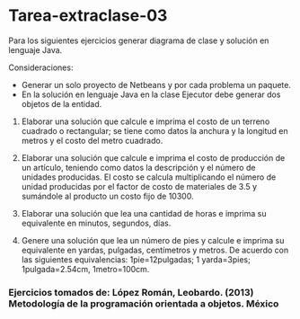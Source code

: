 # Tarea-extraclase-03
Para los siguientes ejercicios generar diagrama de clase y solución en lenguaje Java. 

Consideraciones:

- Generar un solo proyecto de Netbeans y por cada problema un paquete.
- En la solución en lenguaje Java en la clase Ejecutor debe generar dos objetos de la entidad.

1. Elaborar una solución que calcule e imprima el costo de un terreno cuadrado o rectangular; se tiene como datos la anchura y la longitud en metros y el costo del metro cuadrado.

2. Elaborar una solución que calcule e imprima el costo de producción de un artículo, teniendo como datos la descripción y el número de unidades producidas. El costo se calcula multiplicando el número de unidad producidas por el factor de costo de materiales de 3.5 y sumándole al producto un costo fijo de 10300.

3. Elaborar una solución que lea una cantidad de horas e imprima su equivalente en minutos, segundos, días.

4. Genere una solución que lea un número de pies y calcule e imprima su equivalente en yardas, pulgadas, centímetros y metros. De acuerdo con las siguientes equivalencias: 1pie=12pulgadas; 1 yarda=3pies; 1pulgada=2.54cm, 1metro=100cm.


### Ejercicios tomados de: López Román, Leobardo. (2013) Metodología de la programación orientada a objetos. México
